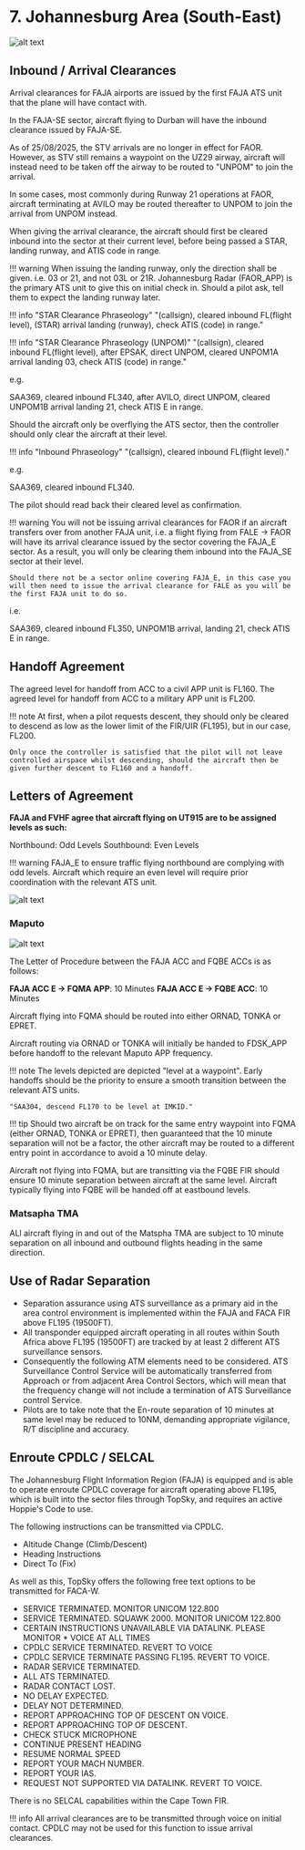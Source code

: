 # 7. Johannesburg Area (South-East)

![alt text](image-8.png)

## Inbound / Arrival Clearances

Arrival clearances for FAJA airports are issued by the first FAJA ATS unit that the plane will have contact with.

In the FAJA-SE sector, aircraft flying to Durban will have the inbound clearance issued by FAJA-SE.

As of 25/08/2025, the STV arrivals are no longer in effect for FAOR. However, as STV still remains a waypoint on the UZ29 airway, aircraft will instead need to be taken off the airway to be routed to "UNPOM" to join the arrival.

In some cases, most commonly during Runway 21 operations at FAOR, aircraft terminating at AVILO may be routed thereafter to UNPOM to join the arrival from UNPOM instead.

When giving the arrival clearance, the aircraft should first be cleared inbound into the sector at their current level, before being passed a STAR, landing runway, and ATIS code in range.

!!! warning
    When issuing the landing runway, only the direction shall be given. i.e. 03 or 21, and not 03L or 21R. Johannesburg Radar (FAOR_APP) is the primary ATS unit to give this on initial check in. Should a pilot ask, tell them to expect the landing runway later.

!!! info "STAR Clearance Phraseology"
    "(callsign), cleared inbound FL(flight level), (STAR) arrival landing (runway), check ATIS (code) in range."

!!! info "STAR Clearance Phraseology (UNPOM)"
    "(callsign), cleared inbound FL(flight level), after EPSAK, direct UNPOM, cleared UNPOM1A arrival landing 03, check ATIS (code) in range."

e.g.

SAA369, cleared inbound FL340, after AVILO, direct UNPOM, cleared UNPOM1B arrival landing 21, check ATIS E in range.

Should the aircraft only be overflying the ATS sector, then the controller should only clear the aircraft at their level.

!!! info "Inbound Phraseology"
    "(callsign), cleared inbound FL(flight level)."

e.g.

SAA369, cleared inbound FL340.

The pilot should read back their cleared level as confirmation.

!!! warning
    You will not be issuing arrival clearances for FAOR if an aircraft transfers over from another FAJA unit, i.e. a flight flying from FALE -> FAOR will have its arrival clearance issued by the sector covering the FAJA_E sector. As a result, you will only be clearing them inbound into the FAJA_SE sector at their level.

    Should there not be a sector online covering FAJA_E, in this case you will then need to issue the arrival clearance for FALE as you will be the first FAJA unit to do so.

i.e.

SAA369, cleared inbound FL350, UNPOM1B arrival, landing 21, check ATIS E in range.


## Handoff Agreement

The agreed level for handoff from ACC to a civil APP unit is FL160.
The agreed level for handoff from ACC to a military APP unit is FL200.

!!! note
    At first, when a pilot requests descent, they should only be cleared to descend as low as the lower limit of the FIR/UIR (FL195), but in our case, FL200.

    Only once the controller is satisfied that the pilot will not leave controlled airspace whilst descending, should the aircraft then be given further descent to FL160 and a handoff.

## Letters of Agreement

**FAJA and FVHF agree that aircraft flying on UT915 are to be assigned levels as such:**

Northbound: Odd Levels
Southbound: Even Levels

!!! warning
    FAJA_E to ensure traffic flying northbound are complying with odd levels. Aircraft which require an even level will require prior coordination with the relevant ATS unit.

![alt text](loa.png)

### Maputo

![alt text](image-7.png)

The Letter of Procedure between the FAJA ACC and FQBE ACCs is as follows:

**FAJA ACC E -> FQMA APP**: 10 Minutes
**FAJA ACC E -> FQBE ACC**: 10 Minutes

Aircraft flying into FQMA should be routed into either ORNAD, TONKA or EPRET.

Aircraft routing via ORNAD or TONKA will initially be handed to FDSK_APP before handoff to the relevant Maputo APP frequency.

!!! note
    The levels depicted are depicted "level at a waypoint". Early handoffs should be the priority to ensure a smooth transition between the relevant ATS units.

    "SAA304, descend FL170 to be level at IMKID."

!!! tip
    Should two aircraft be on track for the same entry waypoint into FQMA (either ORNAD, TONKA or EPRET), then guaranteed that the 10 minute separation will not be a factor, the other aircraft may be routed to a different entry point in accordance to avoid a 10 minute delay.

Aircraft not flying into FQMA, but are transitting via the FQBE FIR should ensure 10 minute separation between aircraft at the same level. Aircraft typically flying into FQBE will be handed off at eastbound levels.

### Matsapha TMA

ALl aircraft flying in and out of the Matspha TMA are subject to 10 minute separation on all inbound and outbound flights heading in the same direction.

## Use of Radar Separation

* Separation assurance using ATS surveillance as a primary aid in the area control environment is implemented within the FAJA and FACA FIR above FL195 (19500FT). 
* All transponder equipped aircraft operating in all routes within South Africa above FL195 (19500FT) are tracked by at least 2 different ATS surveillance sensors.
* Consequently the following ATM elements need to be considered. ATS Surveillance Control Service will be automatically transferred from Approach or from adjacent Area Control Sectors, which will mean that the frequency change will not include a termination of ATS Surveillance control Service. 
* Pilots are to take note that the En-route separation of 10 minutes at same level may be reduced to 10NM, demanding appropriate vigilance, R/T discipline and accuracy.

## Enroute CPDLC / SELCAL

The Johannesburg Flight Information Region (FAJA) is equipped and is able to operate enroute CPDLC coverage for aircraft operating above FL195, which is built into the sector files through TopSky, and requires an active Hoppie's Code to use.

The following instructions can be transmitted via CPDLC.

* Altitude Change (Climb/Descent)
* Heading Instructions
* Direct To (Fix)

As well as this, TopSky offers the following free text options to be transmitted for FACA-W.

* SERVICE TERMINATED. MONITOR UNICOM 122.800
* SERVICE TERMINATED. SQUAWK 2000. MONITOR UNICOM 122.800
* CERTAIN INSTRUCTIONS UNAVAILABLE VIA DATALINK. PLEASE MONITOR * VOICE AT ALL TIMES
* CPDLC SERVICE TERMINATED. REVERT TO VOICE
* CPDLC SERVICE TERMINATE PASSING FL195. REVERT TO VOICE.
* RADAR SERVICE TERMINATED.
* ALL ATS TERMINATED.
* RADAR CONTACT LOST.
* NO DELAY EXPECTED.
* DELAY NOT DETERMINED.
* REPORT APPROACHING TOP OF DESCENT ON VOICE.
* REPORT APPROACHING TOP OF DESCENT.
* CHECK STUCK MICROPHONE
* CONTINUE PRESENT HEADING
* RESUME NORMAL SPEED
* REPORT YOUR MACH NUMBER.
* REPORT YOUR IAS.
* REQUEST NOT SUPPORTED VIA DATALINK. REVERT TO VOICE.

There is no SELCAL capabilities within the Cape Town FIR.

!!! info
    All arrival clearances are to be transmitted through voice on initial contact. CPDLC may not be used for this function to issue arrival clearances.

